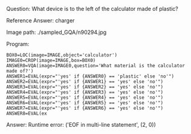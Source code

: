 Question: What device is to the left of the calculator made of plastic?

Reference Answer: charger

Image path: ./sampled_GQA/n90294.jpg

Program:

```
BOX0=LOC(image=IMAGE,object='calculator')
IMAGE0=CROP(image=IMAGE,box=BOX0)
ANSWER0=VQA(image=IMAGE0,question='What material is the calculator made of?')
ANSWER1=EVAL(expr="'yes' if {ANSWER0} == 'plastic' else 'no'")
ANSWER2=EVAL(expr="'yes' if {ANSWER1} == 'yes' else 'no'")
ANSWER3=EVAL(expr="'yes' if {ANSWER2} == 'yes' else 'no'")
ANSWER4=EVAL(expr="'yes' if {ANSWER3} == 'yes' else 'no'")
ANSWER5=EVAL(expr="'yes' if {ANSWER4} == 'yes' else 'no'")
ANSWER6=EVAL(expr="'yes' if {ANSWER5} == 'yes' else 'no'")
ANSWER7=EVAL(expr="'yes' if {ANSWER6} == 'yes' else 'no'")
ANSWER8=EVAL(ex
```
Answer: Runtime error: ('EOF in multi-line statement', (2, 0))

